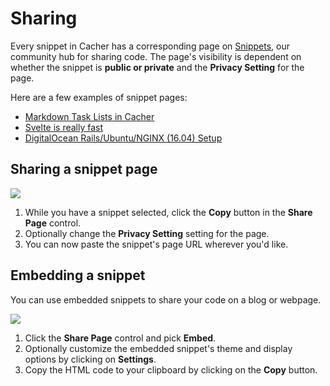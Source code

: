 # Sharing

Every snippet in Cacher has a corresponding page on [Snippets](https://snippets.cacher.io/), our community hub for sharing code. The page's visibility is dependent on whether the snippet is **public or private** and the **Privacy Setting** for the page.

Here are a few examples of snippet pages:
- [Markdown Task Lists in Cacher](https://snippets.cacher.io/snippet/108f62b6b8d8dd18610c)
- [Svelte is really fast](https://snippets.cacher.io/snippet/37dc3da63ce006296521)
- [DigitalOcean Rails/Ubuntu/NGINX (16.04) Setup](https://snippets.cacher.io/snippet/c5e2fa72232958b9275e)

## Sharing a snippet page

![](https://cdn.cacher.io/intro-snippets/copy-share-page.gif)

1. While you have a snippet selected, click the **Copy** button in the **Share Page** control.
2. Optionally change the **Privacy Setting** setting for the page.
3. You can now paste the snippet's page URL wherever you'd like.


## Embedding a snippet

You can use embedded snippets to share your code on a blog or webpage.

![](https://cdn.cacher.io/intro-snippets/copy-embed-snippet.gif)

1. Click the **Share Page** control and pick **Embed**.
2. Optionally customize the embedded snippet's theme and display options by clicking on **Settings**.
3. Copy the HTML code to your clipboard by clicking on the **Copy** button.